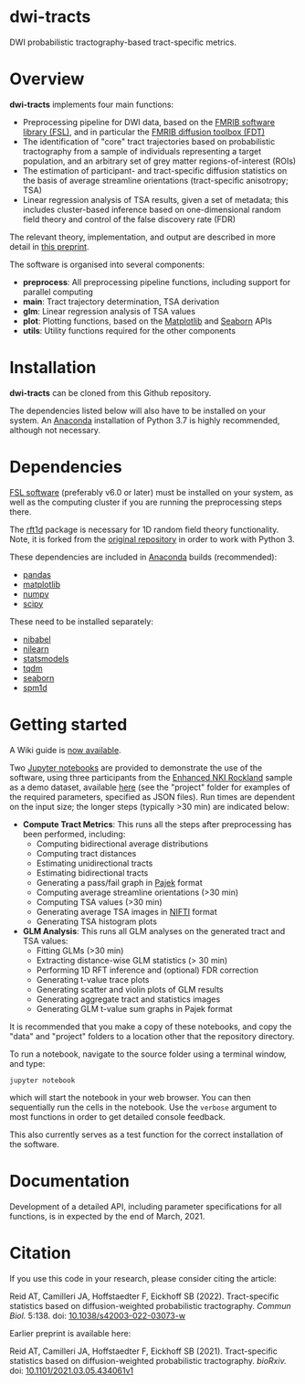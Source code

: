 # dwi-tracts
DWI probabilistic tractography-based tract-specific metrics.

# Overview
**dwi-tracts** implements four main functions:

* Preprocessing pipeline for DWI data, based on the [FMRIB software library (FSL)](https://fsl.fmrib.ox.ac.uk/fsl/fslwiki), and in particular the [FMRIB diffusion toolbox (FDT)](https://fsl.fmrib.ox.ac.uk/fsl/fslwiki/FDT)
* The identification of "core" tract trajectories based on probabilistic tractography from a sample of individuals representing a target population, and an arbitrary set of grey matter regions-of-interest (ROIs)
* The estimation of participant- and tract-specific diffusion statistics on the basis of average streamline orientations (tract-specific anisotropy; TSA)
* Linear regression analysis of TSA results, given a set of metadata; this includes cluster-based inference based on one-dimensional random field theory and control of the false discovery rate (FDR)

The relevant theory, implementation, and output are described in more detail in [this preprint](https://doi.org/10.1101/2021.03.05.434061).

The software is organised into several components:

* **preprocess**: All preprocessing pipeline functions, including support for parallel computing
* **main**: Tract trajectory determination, TSA derivation
* **glm**: Linear regression analysis of TSA values
* **plot**: Plotting functions, based on the [Matplotlib](https://matplotlib.org/) and [Seaborn](https://seaborn.pydata.org/) APIs
* **utils**: Utility functions required for the other components

# Installation
**dwi-tracts** can be cloned from this Github repository. 

The dependencies listed below will also have to be installed on your system. An [Anaconda](https://anaconda.org/anaconda) installation of Python 3.7 is highly recommended, although not necessary.

# Dependencies

[FSL software](https://fsl.fmrib.ox.ac.uk/fsl/fslwiki/FslInstallation) (preferably v6.0 or later) must be installed on your system, as well as the computing cluster if you are running the preprocessing steps there.

The [rft1d](https://github.com/neurocoglab/rft1d) package is necessary for 1D random field theory functionality. Note, it is forked from the [original repository](https://github.com/0todd0000/rft1d) in order to work with Python 3.

These dependencies are included in [Anaconda](https://docs.anaconda.com/anaconda/install/) builds (recommended):
* [pandas](https://pandas.pydata.org/pandas-docs/stable/getting_started/install.html)
* [matplotlib](https://anaconda.org/conda-forge/matplotlib)
* [numpy](https://anaconda.org/anaconda/numpy)
* [scipy](https://anaconda.org/anaconda/scipy)

These need to be installed separately:
* [nibabel](https://anaconda.org/conda-forge/nibabel)
* [nilearn](https://anaconda.org/conda-forge/nilearn)
* [statsmodels](https://anaconda.org/anaconda/statsmodels)
* [tqdm](https://anaconda.org/conda-forge/tqdm)
* [seaborn](https://anaconda.org/anaconda/seaborn)
* [spm1d](https://anaconda.org/conda-forge/spm1d)

# Getting started

A Wiki guide is [now available](https://github.com/neurocoglab/dwi-tracts/wiki).

Two [Jupyter notebooks](https://jupyter.org/) are provided to demonstrate the use of the software, using three participants from the [Enhanced NKI Rockland](http://fcon_1000.projects.nitrc.org/indi/enhanced/) sample as a demo dataset, available [here](https://github.com/neurocoglab/dwi-tracts-data) (see the "project" folder for examples of the required parameters, specified as JSON files). Run times are dependent on the input size; the longer steps (typically >30 min) are indicated below:

* **Compute Tract Metrics**: This runs all the steps after preprocessing has been performed, including:
    * Computing bidirectional average distributions
    * Computing tract distances
    * Estimating unidirectional tracts
    * Estimating bidirectional tracts
    * Generating a pass/fail graph in [Pajek](http://vlado.fmf.uni-lj.si/pub/networks/pajek/) format
    * Computing average streamline orientations (>30 min)
    * Computing TSA values (>30 min)
    * Generating average TSA images in [NIFTI](https://nifti.nimh.nih.gov/nifti-1/) format
    * Generating TSA histogram plots
* **GLM Analysis**: This runs all GLM analyses on the generated tract and TSA values:
    * Fitting GLMs (>30 min)
    * Extracting distance-wise GLM statistics (> 30 min)
    * Performing 1D RFT inference and (optional) FDR correction
    * Generating t-value trace plots
    * Generating scatter and violin plots of GLM results
    * Generating aggregate tract and statistics images
    * Generating GLM t-value sum graphs in Pajek format

It is recommended that you make a copy of these notebooks, and copy the "data" and "project" folders to a location other that the repository directory.

To run a notebook, navigate to the source folder using a terminal window, and type:

`jupyter notebook`

which will start the notebook in your web browser. You can then sequentially run the cells in the notebook. Use the `verbose` argument to most functions in order to get detailed console feedback.

This also currently serves as a test function for the correct installation of the software.

# Documentation
Development of a detailed API, including parameter specifications for all functions, is in expected by the end of March, 2021. 

# Citation

If you use this code in your research, please consider citing the article:

Reid AT, Camilleri JA, Hoffstaedter F, Eickhoff SB (2022). Tract-specific statistics based on diffusion-weighted probabilistic tractography. _Commun Biol._ 5:138. doi: [10.1038/s42003-022-03073-w](http://dx.doi.org/10.1038/s42003-022-03073-w)

Earlier preprint is available here:

Reid AT, Camilleri JA, Hoffstaedter F, Eickhoff SB (2021). Tract-specific statistics based on diffusion-weighted probabilistic tractography. _bioRxiv._ doi: [10.1101/2021.03.05.434061v1](https://doi.org/10.1101/2021.03.05.434061)
